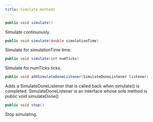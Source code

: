 ```yaml
---
title: Simulate methods
---
```


```java
public void simulate()
```
Simulate continuously.

```java
public void simulate(double simulationTime)
```
Simulate for simulationTime time.

```java
public void simulate(int numTicks)
```
Simulate for numTicks ticks.

```java
public void addSimulateDoneListener(SimulateDoneListener listener)
```
Adds a SimulateDoneListener that is called back when simulate() is completed. SimulateDoneListener is an interface whose sole method is public void simulateDone()

```java
public void stop()
```
Stop simulating.